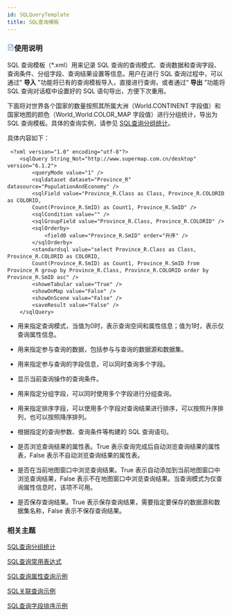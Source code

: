 ```yaml
---
id: SQLQueryTemplate
title: SQL查询模板
---
```

### ![](../img/read.gif)使用说明

SQL 查询模板（*.xml）用来记录 SQL 查询的查询模式、查询数据和查询字段、查询条件、分组字段、查询结果设置等信息。用户在进行 SQL
查询过程中，可以通过" **导入** "功能将已有的查询模板导入，直接进行查询，或者通过“ **导出** ”功能将 SQL 查询对话框中设置好的 SQL
语句导出，方便下次重用。

下面将对世界各个国家的数量按照其所属大洲（World.CONTINENT 字段值）和国家地图的颜色（World_World.COLOR_MAP
字段值）进行分组统计，导出为 SQL 查询模板。具体的查询实例，请参见 [SQL查询分组统计](SQLQuery_Group)。

具体内容如下：

```
 <?xml version="1.0" encoding="utf-8"?>
    <sqlQuery String_Not="http://www.supermap.com.cn/desktop" version="6.1.2">
    	<queryMode value="1" />
    	<sqldataset dataset="Province_R" datasource="PopulationAndEconomy" />
    	<sqlField value="Province_R.Class as Class, Province_R.COLORID as COLORID,   
    	Count(Province_R.SmID) as Count1, Province_R.SmID" />
    	<sqlCondition value="" />
    	<sqlGroupField value="Province_R.Class, Province_R.COLORID" />
    	<sqlOrderby>
    		<field0 value="Province_R.SmID" order="升序" />
    	</sqlOrderby>
    	<standardsql value="select Province_R.Class as Class, Province_R.COLORID as COLORID,   
    	Count(Province_R.SmID) as Count1, Province_R.SmID from Province_R group by Province_R.Class, Province_R.COLORID order by Province_R.SmID asc" />
    	<showeTabular value="True" />
    	<showOnMap value="False" />
    	<showOnScene value="False" />
    	<saveResult value="False" />
    </sqlQuery>
```
    
* <queryMode>用来指定查询模式，当值为0时，表示查询空间和属性信息；值为1时，表示仅查询属性信息。  

* <sqldataset>用来指定参与查询的数据，包括参与与查询的数据源和数据集。
* <sqlField>用来指定参与查询的字段信息，可以同时查询多个字段。
* <sqlCondition>显示当前查询操作的查询条件。
* <sqlGroupField>用来指定分组字段，可以同时使用多个字段进行分组查询。
* <sqlOrderby>用来指定排序字段，可以使用多个字段对查询结果进行排序，可以按照升序排列，也可以按照降序排列。
* <standardsql>根据指定的查询参数、查询条件等构建的 SQL 查询语句。
* <showeTabular>是否浏览查询结果的属性表。True 表示查询完成后自动浏览查询结果的属性表，False 表示不自动浏览查询结果的属性表。
* <showOnMap>是否在当前地图窗口中浏览查询结果。True 表示自动添加到当前地图窗口中浏览查询结果，False 表示不在地图窗口中浏览查询结果。当查询模式为仅查询属性信息时，该项不可用。
* <saveResult>是否保存查询结果。True 表示保存查询结果，需要指定要保存的数据源和数据集名称，False 表示不保存查询结果。

###  相关主题

[SQL查询分组统计](SQLQuery_Group)

[SQL查询常用表达式](SQLQuery_Expression)

[SQL查询属性查询示例](SQLQuery_Example)

[SQL关联查询示例](SQLQuery_Related)

[SQL查询字段排序示例](SQLQuery_OrderByexample)



